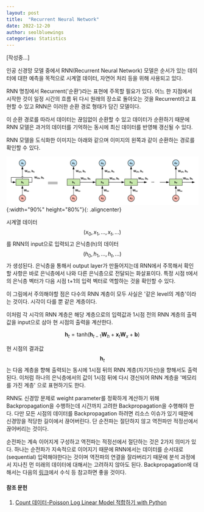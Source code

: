```yaml
---
layout: post
title:  "Recurrent Neural Network"
date: 2022-12-20
author: seolbluewings
categories: Statistics
---
```


[작성중...]

인공 신경망 모델 중에서 RNN(Recurrent Neural Network) 모델은 순서가 있는 데이터에 대한 예측을 목적으로 시계열 데이터, 자연어 처리 등을 위해 사용되고 있다.

RNN 명칭에서 Recurrent('순환')라는 표현에 주목할 필요가 있다. 어느 한 지점에서 시작한 것이 일정 시간의 흐름 뒤 다시 원래의 장소로 돌아오는 것을 Recurrent라고 표현할 수 있고 RNN은 이러한 순환 경로 형태가 담긴 모델이다.

이 순환 경로를 따라서 데이터는 끊임없이 순환할 수 있고 데이터가 순환하기 때문에 RNN 모델은 과거의 데이터를 기억하는 동시에 최신 데이터를 반영해 갱신될 수 있다.

RNN 모델을 도식화한 이미지는 아래와 같으며 이미지의 왼쪽과 같이 순환하는 경로를 확인할 수 있다.

![RNN](https://github.com/seolbluewings/seolbluewings.github.io/blob/master/assets/rnn_1.png?raw=true){:width="90%" height="80%"}{: .aligncenter}

시계열 데이터 $$(x_{0},x_{1},...,x_{t},...)$$를 RNN의 input으로 입력되고 은닉층(h)의 데이터 $$(h_{0},h_{1},...,h_{t},...)$$가 생성된다. 은닉층을 통해서 output layer가 만들어지는데 RNN에서 주목해서 확인할 사항은 바로 은닉층에서 나와 다른 은닉층으로 전달되는 화살표이다. 특정 시점 t에서의 은닉층 벡터가 다음 시점 t+1의 입력 벡터로 역할하는 것을 확인할 수 있다.

이 그림에서 주의해야할 점은 다수의 RNN 계층이 모두 사실은 '같은 level의 계층'이라는 것이다. 시각이 다를 뿐 같은 계층이다.

이처럼 각 시각의 RNN 계층은 해당 계층으로의 입력값과 1시점 전의 RNN 계층의 출력값을 input으로 삼아 현 시점의 출력을 계산한다.

$$ \mathbf{h}_{t} = \text{tanh}(\mathbf{h}_{t-1}\mathbf{W}_{h} + \mathbf{x}_{t}\mathbf{W}_{x}+\mathbf{b}) $$

현 시점의 결과값 $$\mathbf{h}_{t}$$는 다음 계층을 향해 출력되는 동시에 1시점 뒤의 RNN 계층(자기자신)을 향해서도 출력 된다. 이처럼 하나의 은닉층에서의 값이 1시점 뒤에 다시 갱신되어 RNN 계층을 '메모리를 가진 계층' 으로 표현하기도 한다.

RNN도 신경망 문제로 weight parameter를 정확하게 계산하기 위해 Backpropagation을 수행하는데 시간까지 고려한 Backpropagation을 수행해야 한다. 다만 모든 시점의 데이터를 Backpropagation 하려면 리소스 이슈가 있기 때문에 신경망을 적당한 길이에서 끊어버린다. 단 순전파는 절단하지 않고 역전파만 적정선에서 끊어버리는 것이다.

순전파는 계속 이어지게 구성하고 역전파는 적정선에서 절단하는 것은 2가지 의미가 있다. 하나는 순전파가 지속적으로 이어지기 때문에 RNN에서는 데이터를 순서대로(sequential) 입력해야한다는 것이며 역전파의 연결을 잘라버리기 때문에 분석 과정에서 지나친 먼 미래의 데이터에 대해서는 고려하지 않아도 된다. Backpropagation에 대해서는 다음의 [링크](https://towardsdatascience.com/backpropagation-in-rnn-explained-bdf853b4e1c2)에서 수식 등 참고하면 좋을 것이다.











#### 참조 문헌
1. [Count 데이터-Poisson Log Linear Model 적합하기 with Python](https://zephyrus1111.tistory.com/88) <br>


